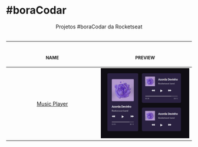 # #boraCodar

<p align="center">
    Projetos #boraCodar da Rocketseat <br>
    <br><table align="center">
    <thead>
        <tr>
            <th align="center">
                <img width="300" height="1"> 
                <p > 
                    <small>
                        NAME
                    </small>
                </p>
            </th>
            <th align="center">
                <img width="201" height="1">
                <p align="center"> 
                    <small>
                    PREVIEW
                    </small>
                </p>
            </th>
        </tr>
    </thead>
    <tbody>
        <tr>
            <td align="center"><a href="Player de musica">Music Player </a></td>
            <td align="center">
            <a href="01"><img width="300px" src="Player de musica/img/boraCodar01.png" /></a></td>
        </tr>
    </tbody>
</table></p>
